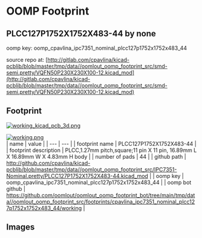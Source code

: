 # OOMP Footprint  
## PLCC127P1752X1752X483-44  by none  
  
oomp key: oomp_cpavlina_ipc7351_nominal_plcc127p1752x1752x483_44  
  
source repo at: [http://gitlab.com/cpavlina/kicad-pcblib/blob/master/tmp/data//oomlout_oomp_footprint_src/smd-semi.pretty/VQFN50P230X230X100-12.kicad_mod](http://gitlab.com/cpavlina/kicad-pcblib/blob/master/tmp/data//oomlout_oomp_footprint_src/smd-semi.pretty/VQFN50P230X230X100-12.kicad_mod)  
## Footprint  
  
[![working_kicad_pcb_3d.png](working_kicad_pcb_3d_600.png)](working_kicad_pcb_3d.png)  
  
[![working.png](working_600.png)](working.png)  
| name | value | 
| --- | --- | 
| footprint name | PLCC127P1752X1752X483-44 | 
| footprint description | PLCC,1.27mm pitch,square;11 pin X 11 pin, 16.89mm L X 16.89mm W X 4.83mm H body | 
| number of pads | 44 | 
| github path | http://github.com/cpavlina/kicad-pcblib/blob/master/tmp/data//oomlout_oomp_footprint_src/IPC7351-Nominal.pretty/PLCC127P1752X1752X483-44.kicad_mod | 
| oomp key | oomp_cpavlina_ipc7351_nominal_plcc127p1752x1752x483_44 | 
| oomp bot github | https://github.com/oomlout/oomlout_oomp_footprint_bot/tree/main/tmp/data//oomlout_oomp_footprint_src/footprints/cpavlina_ipc7351_nominal_plcc127p1752x1752x483_44/working | 
## Images  
